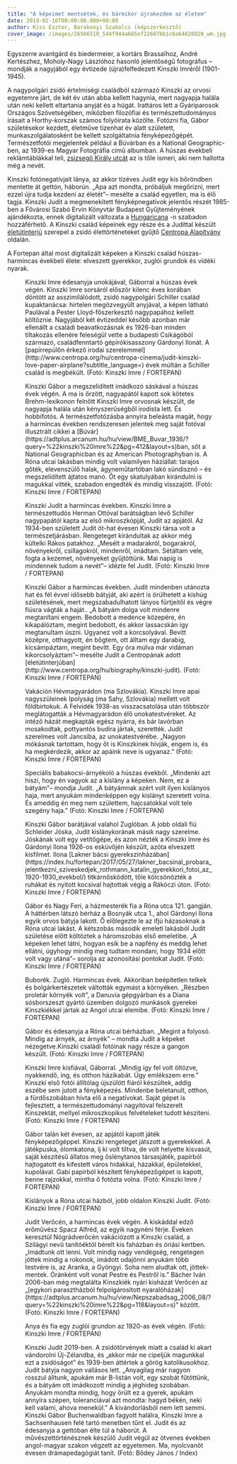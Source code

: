 ```yaml
---
title: "A képeimet mentsétek, és bármikor újrakezdem az életem"
date: 2019-02-16T00:00:00.000+00:00
author: Kiss Eszter, Barakonyi Szabolcs (képszerkesztő)
cover_image: /images/26566510_544f944a665ef22607bb1c6a64628820_wm.jpg
---
```


Egyszerre avantgárd és biedermeier, a kortárs Brassaïhoz, André Kertészhez, Moholy-Nagy Lászlóhoz hasonló jelentőségű fotográfus – mondják a nagyjából egy évtizede (újra)felfedezett Kinszki Imréről (1901-1945).

A nagypolgári zsidó értelmiségi családból származó Kinszki az orvosi egyetemre járt, de két év után abba kellett hagynia, mert nagyapja halála után neki kellett eltartania anyját és a húgát. Irattáros lett a Gyáriparosok Országos Szövetségében, miközben filozófiai és természettudományos írásait a Horthy-korszak számos folyóirata közölte. Fotózni fia, Gábor születésekor kezdett, életműve tizenhat év alatt született, munkaszolgálatosként be kellett szolgáltatnia fényképezőgépét. Természetfotói megjelentek például a Búvárban és a National Geographic-ben, az 1939-es Magyar Fotográfia című albumban. A húszas évekbeli reklámtáblákkal teli, [zsizsegő Király utcát](https://gallery.hungaricana.hu/hu/BudapestGyujtemeny/10771/?list=eyJxdWVyeSI6ICJDSU1LRT0oXCJhbnlhXCIpIn0&img=0) az is tőle ismeri, aki nem hallotta még a nevét.

Kinszki fotónegatívjait lánya, az akkor tízéves Judit egy kis bőröndben mentette át gettón, háborún. „Apa azt mondta, próbáljuk megőrizni, mert ezzel újra tudja kezdeni az életét”– mesélte a család egyetlen, ma is élő tagja. Kinszki Judit a megmenekített fényképnegatívok jelentős részét 1985-ben a Fővárosi Szabó Ervin Könyvtár Budapest Gyűjteményének ajándékozta, ennek digitalizált változata a [Hungaricana](https://hungaricana.hu/hu/search/results/?list=eyJmaWx0ZXJzIjogeyJEQVRBQkFTRSI6IFsiUEhPVE9TIl19LCAicXVlcnkiOiAia2luc3praSBpbXJlIn0&per_page=20) -n szabadon hozzáférhető. A Kinszki család képeinek egy része és a Judittal készült [életútinterjú](http://www.centropa.org/hu/biography/kinszki-judit) szerepel a zsidó élettörténeteket gyűjtő [Centropa Alapítvány](https://dex.hu/x.php?id=index_kultur_cikklink&url=http%3A%2F%2Fwww.centropa.hu) oldalán.

A Fortepan által most digitalizált képeken a Kinszki család húszas-harmincas évekbeli élete: elveszett gyerekkor, zuglói grundok és vidéki nyarak.

<figure>
<img src="/images/26475724_433d0e85d39ffd429b5f35e1c7b9ec47_wm.jpg" alt="" />
<figcaption>Kinszki Imre édesanyja unokájával, Gáborral a húszas évek végén. Kinszki Imre sorsáról először kilenc éves korában döntött az asszimilálódott, zsidó nagypolgári Schiller család kupaktanácsa: hirtelen megözvegyült anyjával, a képen látható Paulával a Pester Lloyd-főszerkesztő nagypapához kellett költöznie. Nagyjából két évtizeddel később azonban már ellenállt a családi beavatkozásnak és 1926-ban minden tiltakozás ellenére feleségül vette a budapesti Csikágóból származó, családfenntartó gépírókisasszony Gárdonyi Ilonát. A [papírrepülőn érkező irodai szerelemmel](http://www.centropa.org/hu/centropa-cinema/judit-kinszki-love-paper-airplane?subtitle_language=) évek múltán a Schiller család is megbékült. (Fotó: Kinszki Imre / FORTEPAN)</figcaption>
</figure>

<figure>
<img src="/images/26475730_56cf8d5bfa68d933358ac4a8cb50d26b_wm.jpg" alt="" />
<figcaption>Kinszki Gábor a megszelídített imádkozó sáskával a húszas évek végén. A ma is őrzött, nagyapától kapott sok kötetes Brehm-lexikonon felnőtt Kinszki Imre orvosnak készült, de nagyapja halála után kényszerűségből irodista lett. És hobbifotós. A természetfotózásba annyira beleásta magát, hogy a harmincas években rendszeresen jelentek meg saját fotóval illusztrált cikkei a [Búvár](https://adtplus.arcanum.hu/hu/view/BME_Buvar_1936/?query=%22kinszki%20imre%22&pg=412&layout=s)ban, sőt a National Geographicban és az American Photographyban is. A Róna utcai lakásban mindig volt valamilyen háziállat: tarajos gőték, elevenszülő halak, ágyneműtartóban lakó sündisznó – és megszelídített ájtatos manó. Őt egy skatulyában kirándulni is magukkal vitték, szabadon engedték és mindig visszajött. (Fotó: Kinszki Imre / FORTEPAN)</figcaption>
</figure>

<figure>
<img src="/images/26475690_ea9e39df013fa71922bb1c1811a3aff5_wm.jpg" alt="" />
<figcaption>Kinszki Judit a harmincas években. Kinszki Imre a természettudós Herman Ottóval barátságban lévő Schiller nagypapától kapta az első mikroszkópját, Judit az apjától. Az 1934-ben született Judit öt-hat évesen Kinszki társa volt a természetjárásban. Rengeteget kirándultak az akkor még kültelki Rákos patakhoz. „Mesélt a madarakról, bogarakról, növényekről, csillagokról, mindenről, imádtam. Sétáltam vele, fogta a kezemet, növényeket gyűjtöttünk. Mai napig is mindennek tudom a nevét”– idézte fel Judit. (Fotó: Kinszki Imre / FORTEPAN)</figcaption>
</figure>

<figure>
<img src="/images/26475708_a14685aa0dd5c06347e0e0f68deced16_wm.jpg" alt="" />
<figcaption>Kinszki Gábor a harmincas években. Judit mindenben utánozta hat és fél évvel idősebb bátyját, aki azért is örülhetett a kishúg születésének, mert megszabadulhatott lányos fürtjeitől és végre fiúsra vágták a haját.. „A bátyám dolga volt mindenre megtanítani engem. Bedobott a medence közepére, én kikapálóztam, megint bedobott, és akkor lassacskán így megtanultam úszni. Ugyanez volt a korcsolyával. Bevitt középre, otthagyott, én bőgtem, ott álltam egy darabig, kicsámpáztam, megint bevitt. Egy óra múlva már vidáman kikorcsolyáztam”– mesélte Judit a Centropának adott [életútinterjúban](http://www.centropa.org/hu/biography/kinszki-judit). (Fotó: Kinszki Imre / FORTEPAN)</figcaption>
</figure>

<figure>
<img src="/images/26475710_dc5a08fa1a7393c02599cfca4429f5fc_wm.jpg" alt="" />
<figcaption>Vakáción Hévmagyarádon (ma Szlovákia). Kinszki Imre apai nagyszüleinek Ipolyság (ma Sahy, Szlovákia) mellett volt földbirtokuk. A Felvidék 1938-as visszacsatolása után többször meglátogatták a Hévmagyarádon élő unokatestvéreket. Az intéző házát megkapták egész nyárra, és bár lavórban mosakodtak, pottyantós budira jártak, szerették. Judit szerelmes volt Jancsiba, az unokatestvérébe. „Nagyon mókásnak tartottam, hogy őt is Kinszkinek hívják, engem is, és ha megkérdezik, akkor az apáink neve is ugyanaz.” (Fotó: Kinszki Imre / FORTEPAN)</figcaption>
</figure>

<figure>
<img src="/images/26475740_384f91901440aaa017ca504f7455e3e9_wm.jpg" alt="" />
<figcaption>Speciális babakocsi-árnyékoló a húszas évekből. „Mindenki azt hiszi, hogy én vagyok az a kislány a képeken. Nem, ez a bátyám”– mondja Judit. „A bátyámnak azért volt ilyen kislányos haja, mert anyukám mindenképpen egy kislányt szeretett volna. És ameddig én meg nem születtem, hajcsatokkal volt tele szegény haja.” (Fotó: Kinszki Imre / FORTEPAN)</figcaption>
</figure>

<figure>
<img src="/images/26475704_55ee65e50aa7105041b69566331e82e7_wm.jpg" alt="" />
<figcaption>Kinszki Gábor barátjával valahol Zuglóban. A jobb oldali fiú Schleider Jóska, Judit kislánykorának másik nagy szerelme. Jóskának volt egy vetítőgépe, és azon nézték a Kinszki Imre és Gárdonyi Ilona 1926-os esküvőjén készült, azóta elveszett kisfilmet. Ilona [Lakner bácsi gyerekszínházában](https://index.hu/fortepan/2017/05/27/lakner_bacsinal_probara_jelentkezni_sziveskedjek_rothmann_katalin_gyerekkori_fotoi_az_1920-1930_evekbol/) titkárnősködött, tőle kölcsönözték a ruhákat és nyitott kocsival hajtottak végig a Rákóczi úton. (Fotó: Kinszki Imre / FORTEPAN)</figcaption>
</figure>

<figure>
<img src="/images/26475700_1e379d8ed8e4e90f823bb473ffd587f4_wm.jpg" alt="" />
<figcaption>Gábor és Nagy Feri, a házmesterék fia a Róna utca 121. gangján. A háttérben látszó bérház a Bosnyák utca 1., ahol Gárdonyi Ilona egyik orvos bátyja lakott. Ő előlegezte le az ifjú házasoknak a Róna utcai lakást. A kétszobás második emeleti lakásból Judit születése előtt költöztek a háromszobás első emeletibe. „A képeken lehet látni, hogyan esik be a napfény és meddig lehet ellátni, úgyhogy mindig meg tudtam mondani, hogy 1934 előtt volt vagy utána”– sorolja az azonosítási pontokat Judit. (Fotó: Kinszki Imre / FORTEPAN)</figcaption>
</figure>

<figure>
<img src="/images/26475718_95992d7e10a139aa385ab9bef7378358_wm.jpg" alt="" />
<figcaption>Buborék. Zugló. Harmincas évek. Akkoriban beépítetlen telkek és bolgárkertészetek váltották egymást a környéken. „Részben proletár környék volt”, a Danuvia gépgyárban és a Diana sósborszeszt gyártó üzemben dolgozó munkások gyerekei Kinszkiékkel jártak az Angol utcai elemibe. (Fotó: Kinszki Imre / FORTEPAN)</figcaption>
</figure>

<figure>
<img src="/images/26475716_d759ff6733fc1daf4f9355a873bca53b_wm.jpg" alt="" />
<figcaption>Gábor és édesanyja a Róna utcai bérházban. „Megint a folyosó. Mindig az árnyék, az árnyék” – mondta Judit a képeket nézegetve.Kinszki családi fotóinak nagy része a gangon készült. (Fotó: Kinszki Imre / FORTEPAN)</figcaption>
</figure>

<figure>
<img src="/images/26475714_9abda0e2614bf7dd6bf8ecb3c9daf647_wm.jpg" alt="" />
<figcaption>Kinszki Imre kisfiával, Gáborral. „Mindig így fel volt öltözve, nyakkendő, ing, és otthon házikabát. Úgy emlékszem erre.” Kinszki első fotói állítólag újszülött fiáról készültek, addig eszébe sem jutott a fényképezés. Mindenbe beletanult, otthon, a fürdőszobában hívta elő a negatívokat. Saját gépet is fejlesztett, a természettudományi nagyítóval felszerelt Kinszektát, mellyel mikroszkopikus felvételeket tudott készíteni. (Fotó: Kinszki Imre / FORTEPAN)</figcaption>
</figure>

<figure>
<img src="/images/26475722_bb3f308b5d0bf39a7e7714eaf2312fec_wm.jpg" alt="" />
<figcaption>Gábor talán két évesen, az apjától kapott játék fényképezőgéppel. Kinszki rengeteget játszott a gyerekekkel. A játékpuska, ólomkatona, íj ki volt tiltva, de volt helyette kisvasút, saját készítésű állatos meg őslénytanos társasjáték, papírból hajtogatott és kifestett város hidakkal, házakkal, épületekkel, kupolával. Gabi papírból készített fényképezőgépet is kapott, benne rajzokkal, mintha ő fotózta volna. (Fotó: Kinszki Imre / FORTEPAN)</figcaption>
</figure>

<figure>
<img src="/images/26475692_69a972fd771f523ba76afec8ea98d882_wm.jpg" alt="" />
<figcaption>Kislányok a Róna utcai házból, jobb oldalon Kinszki Judit. (Fotó: Kinszki Imre / FORTEPAN)</figcaption>
</figure>

<figure>
<img src="/images/26475698_19e3783287d74b159912c40fff47a362_wm.jpg" alt="" />
<figcaption>Judit Verőcén, a harmincas évek végén. A kiskáddal edző erőművész Spacz Alfréd, az egyik nagynéni férje. Éveken keresztül Nógrádverőcén vakációzott a Kinszki család, a Szilágyi nevű tanítóéktól bérelt kis faházban és óriási kertben. „Imádtunk ott lenni. Volt mindig nagy vendégség, rengetegen jöttek mindig a rokonok, imádott odajönni anyukám több testvére is, az Aranka, a Gyöngyi. Soha nem aludtak ott, jöttek-mentek. Óránként volt vonat Pestre és Pestről is.” Bächer Iván 2006-ban még megtalálta Kinszkiék nyári kisházát Verőcén az „[egykori parasztházból felpolgárosított nyaralóházak](https://adtplus.arcanum.hu/hu/view/Nepszabadsag_2006_08/?query=%22kinszki%20imre%22&pg=118&layout=s)” között. (Fotó: Kinszki Imre / FORTEPAN)</figcaption>
</figure>

<figure>
<img src="/images/26475732_a8f73ac6d8dfce021fdd15f81ad3288d_wm.jpg" alt="" />
<figcaption>Anya és fia egy zuglói grundon az 1920-as évek végén. (Fotó: Kinszki Imre / FORTEPAN)</figcaption>
</figure>

<figure>
<img src="/images/26494386_2673a36bcaaf1b32c02f196094ab803b_wm.jpg" alt="" />
<figcaption>Kinszki Judit 2019-ben. A zsidótörvények miatt a család ki akart vándorolni Új-Zélandba, és „akkor már ne cipeljük magunkkal ezt a zsidóságot” és 1939-ben áttértek a görög katolikusokhoz. Judit bátyja nagyon vallásos lett. „Anyagilag már nagyon rosszul álltunk, apukám már B-listán volt, egy szobát fűtöttünk, és a bátyám ott imádkozott mindig a jéghideg szobában. Anyukám mondta mindig, hogy őrült ez a gyerek, apukám annyira szépen, toleranciával azt mondta: hagyd békén, neki kell valami, ahova menekül.” A kivándorlásból nem lett semmi. Kinszki Gábor Buchenwaldban fagyott halálra, Kinszki Imre a Sachsenhausen felé tartó menetben tűnt el. Judit és az édesanyja a gettóban élte túl a háborút. A művészettörténésznek készülő Judit végül az ötvenes években angol-magyar szakon végzett az egyetemen. Ma, nyolcvanöt évesen drámapedagógiát tanít. (Fotó: Bődey János / Index)</figcaption>
</figure>
